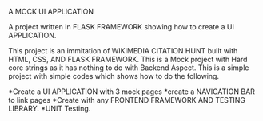 A MOCK UI APPLICATION

A project written in FLASK FRAMEWORK showing how to create a UI APPLICATION.

This project is an immitation of WIKIMEDIA CITATION HUNT bullt with HTML, CSS, AND FLASK FRAMEWORK. This is a Mock project with Hard core strings
as it has nothing to do with Backend Aspect. This is a simple project with simple codes which shows how to do the following.

*Create a UI APPLICATION with 3 mock pages
*create a NAVIGATION BAR to link pages
*Create with any FRONTEND FRAMEWORK AND TESTING LIBRARY.
*UNIT Testing.
